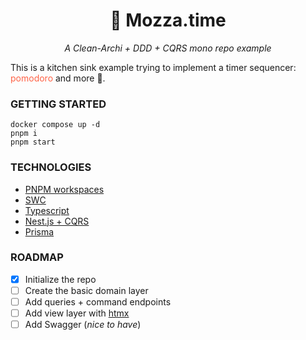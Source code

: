 <center>
<h1>🍅 Mozza.time</h1>
<p><em>A Clean-Archi + DDD + CQRS mono repo example</em></p>
</center>

This is a kitchen sink example trying to implement a timer sequencer:
<span style="color:tomato">pomodoro</span> and more 🚀.

### GETTING STARTED

```
docker compose up -d
pnpm i
pnpm start
```

### TECHNOLOGIES

- [PNPM workspaces](https://pnpm.io/fr/workspaces)
- [SWC](https://swc.rs)
- [Typescript](https://www.typescriptlang.org/)
- [Nest.js + CQRS](https://docs.nestjs.com/recipes/cqrs)
- [Prisma](https://www.prisma.io/)

### ROADMAP

- [x] Initialize the repo
- [ ] Create the basic domain layer
- [ ] Add queries + command endpoints
- [ ] Add view layer with [htmx](https://htmx.org/)
- [ ] Add Swagger (_nice to have_)
